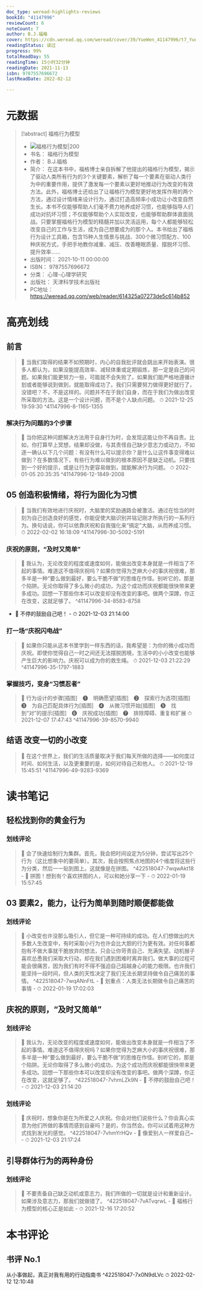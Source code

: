 ```yaml
---
doc_type: weread-highlights-reviews
bookId: "41147996"
reviewCount: 6
noteCount: 7
author: B.J.福格
cover: https://cdn.weread.qq.com/weread/cover/39/YueWen_41147996/t7_YueWen_41147996.jpg
readingStatus: 读过
progress: 99%
totalReadDay: 55
readingTime: 15小时32分钟
readingDate: 2021-11-13
isbn: 9787557696672
lastReadDate: 2022-02-12

---
```

# 元数据
> [!abstract] 福格行为模型
> - ![ 福格行为模型|200](https://cdn.weread.qq.com/weread/cover/39/YueWen_41147996/t7_YueWen_41147996.jpg)
> - 书名： 福格行为模型
> - 作者： B.J.福格
> - 简介： 在这本书中，福格博士亲自拆解了他提出的福格行为模型，揭示了驱动人类所有行为的3个关键要素，解析了每一个要素在驱动人类行为中的重要作用，提供了激发每一个要素以更好地推动行为改变的有效方法。此外，福格博士还给出了让福格行为模型更好地发挥作用的两个方法，通过设计情绪来设计行为，通过打造高频率小成功让小改变自然生长。本书不仅能够帮助人们毫不费力地养成好习惯，也能够指导人们成功对抗坏习惯；不仅能够帮助个人实现改变，也能够帮助群体直面挑战。只要掌握福格行为模型的精髓并加以灵活运用，每个人都能够轻松改变自己的工作与生活，成为自己想要成为的那个人。本书给出了福格行为设计工具箱，包含15种人生情景与挑战、300个微习惯配方、100种庆祝方式，手把手地教你减重、减压、改善睡眠质量、摆脱坏习惯、提升效率……
> - 出版时间： 2021-10-11 00:00:00
> - ISBN： 9787557696672
> - 分类： 心理-心理学研究
> - 出版社： 天津科学技术出版社
> - PC地址：https://weread.qq.com/web/reader/614325a07273de5c614b852

# 高亮划线

## 前言

> 📌 当我们取得的结果不如预期时，内心的自我批评就会跳出来开始表演。很多人都认为，如果没能提高效率、减轻体重或定期锻炼，那一定是自己的问题。如果我们能更努力一些，可能就不会失败了。如果我们能严格地遵循计划或者能够说到做到，就能取得成功了。我们只需要努力做得更好就行了，没错吧？不，不是这样的。问题并不在于我们自身，而在于我们为做出改变所采取的方法。这是一个设计问题，而不是个人缺点问题。 
> ⏱ 2021-12-25 19:59:30 ^41147996-8-1165-1355

### 解决行为问题的3个步骤

> 📌 当你把这种问题解决方法用于自身行为时，会发现这能让你不再自责。比如，你打算早上冥想，结果却没做，与其责怪自己缺少意志力或动力，不如逐一确认以下几个问题：有没有什么可以提示你？是什么让这件事变得难以做到？在多数情况下，有些行为难以做到的根本原因不是缺乏动机。只要找到一个好的提示，或是让行为更容易做到，就能解决行为问题。 
> ⏱ 2022-01-05 20:35:35 ^41147996-12-1849-2008

## 05 创造积极情绪，将行为固化为习惯

> 📌 当我们有效地进行庆祝时，大脑里的奖励通路会被激活。通过在恰当的时刻为自己创造良好的感觉，你能促使大脑识别并铭记刚才所执行的一系列行为。换句话说，你可以依靠庆祝和自我强化来“搞定”大脑，从而养成习惯。 
> ⏱ 2022-02-02 16:18:09 ^41147996-30-5092-5191

### 庆祝的原则，“及时又简单”

> 📌 我认为，无论改变的程度或速度如何，能做出改变本身就是一件相当了不起的事情。难道这不值得庆祝吗？如果你觉得为芝麻大小的事庆祝很难，那多半是一种“要么做到最好，要么干脆不做”的思维在作怪。别听它的，那是个陷阱。无论你取得了多么微小的成功，为这个成功而庆祝都能很快带来更多成功。回想一下那些你本可以改变却没有改变的事吧。做两个深蹲，你正在改变，这就足够了。 ^41147996-34-8583-8758
- 💭 不停的鼓励自己吧！ - ⏱ 2021-12-03 21:14:00 

### 打一场“庆祝闪电战”

> 📌 如果你只能从这本书里学到一样东西的话，我希望是：为你的微小成功而庆祝。即使你觉得自己一时之间还无法摆脱困境，生活中的小小改变也能够产生巨大的影响力。庆祝可以成为你的救生绳。 
> ⏱ 2021-12-03 21:22:29 ^41147996-35-1797-1883

### 掌握技巧，变身“习惯忍者”

> 📌 行为设计的步骤[插图]　❶　明确愿望[插图]　❷　探索行为选项[插图]　❸　为自己匹配具体行为[插图]　❹　从微习惯开始[插图]　❺　找到“对”的提示[插图]　❻　庆祝成功[插图]　❼　排除障碍、重复和扩展 
> ⏱ 2021-12-07 17:47:43 ^41147996-39-8570-9940

## 结语 改变一切的小改变

> 📌 在这个世界上，我们的生活质量取决于我们每天所做的选择——如何度过时间、如何生活，以及更重要的是，如何对待自己和他人。 
> ⏱ 2021-12-19 15:45:51 ^41147996-49-9283-9369

# 读书笔记

## 轻松找到你的黄金行为

### 划线评论
> 📌 会了快速绘制行为集群。首先，我会把时间设定为5分钟，尝试写出25个行为（这比想象中的要简单）。其次，我会按照焦点地图的4个维度将这些行为分类，然后一一贴到图上。这就像是在拼图。  ^422518047-7wqwAkt18
    - 💭 拼图！想到有个喜欢拼图的人，可以和她分享一下
    - ⏱ 2022-01-19 15:57:45
   
## 03 要素2，能力，让行为简单到随时顺便都能做

### 划线评论
> 📌 小改变也许没那么吸引人，但它是一种可持续的成功。在人们想做出的大多数人生改变中，有时采取小行为也许会比大胆的行为更有效。对任何事都抱有不做大事就干脆放弃的想法，只会让你苛责自己、充满失望。动机猴子喜欢怂恿我们采取大行动，却在我们遇到困难时离弃我们。做大事的过程可能会很痛苦，因为我们有时不得不强迫自己超越身心的能力极限。也许我们能坚持一段时间，但人类的天性决定了我们无法长期坚持做令自己痛苦的事情。  ^422518047-7wqANnFtL
    - 💭 划重点：人类无法长期做令自己痛苦的事情
    - ⏱ 2022-01-19 17:02:03
   
## 庆祝的原则，“及时又简单”

### 划线评论
> 📌 我认为，无论改变的程度或速度如何，能做出改变本身就是一件相当了不起的事情。难道这不值得庆祝吗？如果你觉得为芝麻大小的事庆祝很难，那多半是一种“要么做到最好，要么干脆不做”的思维在作怪。别听它的，那是个陷阱。无论你取得了多么微小的成功，为这个成功而庆祝都能很快带来更多成功。回想一下那些你本可以改变却没有改变的事吧。做两个深蹲，你正在改变，这就足够了。  ^422518047-7vhmLZk9N
    - 💭 不停的鼓励自己吧！
    - ⏱ 2021-12-03 21:14:20

### 划线评论
> 📌 庆祝时，想象你是在为所爱之人庆祝。你会对他们说些什么？你会真心实意为他们所做的事情而感到自豪吗？是的，你当然会。你可以试着用这种方式找到发光的感觉。  ^422518047-7vhmYrHQv
    - 💭 像爱别人一样爱自己~
    - ⏱ 2021-12-03 21:17:24
   
## 引导群体行为的两种身份

### 划线评论
> 📌 不要责备自己缺乏动机或意志力，我们所做的一切就是设计和重新设计。如果涉及意志力，那我们就做错了。  ^422518047-7vATvqrwL
    - 💭 福格行为模型的核心正是如此
    - ⏱ 2021-12-16 17:20:52
   
# 本书评论

## 书评 No.1 
从小事做起，真正对我有用的行动指南书 ^422518047-7x0N9dLVc
⏱ 2022-02-12 12:10:48

